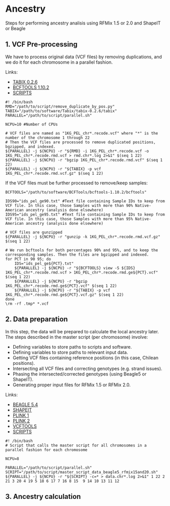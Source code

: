 # Ancestry

Steps for performing ancestry analisis using RFMix 1.5 or 2.0 and ShapeIT or Beagle

## 1. VCF Pre-processing

We have to process original data (VCF files) by removing duplications, and we do it for each chromosome in a parallel fashion.

Links:

+ [TABIX 0.2.6](https://sourceforge.net/projects/samtools/files/tabix/tabix-0.2.6.tar.bz2/download)
+ [BCFTOOLS 1.10.2](https://sourceforge.net/projects/samtools/files/samtools/1.10.2/bcftools-1.10.2.tar.bz2/download)
+ [SCRIPTS](https://github.com/tanoramb/Ancestry/tree/eaf4b0bf5a445748de9eccc83b78c008d61b2b34/scripts)



```
#! /bin/bash
RMD="/path/to/script/remove_duplicate_by_pos.py"
TABIX="/path/to/software/Tabix/tabix-0.2.6/tabix"
PARALLEL="/path/to/script/parallel.sh"

NCPU=10 #Number of CPUs

# VCF files are named as "1KG_PEL_chr*.recode.vcf" where "*" is the number of the chromosome 1 through 22
# Then the VCF files are processed to remove duplicated positions, bgzipped, and indexed.
${PARALLEL} -j ${NCPU} -r "${RMD} -i 1KG_PEL_chr*.recode.vcf -o 1KG_PEL_chr*.recode.rmd.vcf > rmd.chr*.log 2>&1" $(seq 1 22)
${PARALLEL} -j ${NCPU} -r "bgzip 1KG_PEL_chr*.recode.rmd.vcf" $(seq 1 22)
${PARALLEL} -j ${NCPU} -r "${TABIX} -p vcf 1KG_PEL_chr*.recode.rmd.vcf.gz" $(seq 1 22)
```

If the VCF files must be further processed to remove/keep samples:

```
BCFTOOLS="/path/to/software/BCFTools/bcftools-1.10.2/bcftools"

IDS90="ids_pel_ge90.txt" #Text file containing Sample IDs to keep from VCF file. In this case, those Samples with more than 90% Native-American ancestry (analysis done elsewhere)
IDS95="ids_pel_ge95.txt" #Text file containing Sample IDs to keep from VCF file. In this case, those Samples with more than 95% Native-American ancestry (analysis done elsewhere)

# VCF files are gunzipped
${PARALLEL} -j ${NCPU} -r "gunzip -k 1KG_PEL_chr*.recode.rmd.vcf.gz" $(seq 1 22)

# We run bcftools for both percentages 90% and 95%, and to keep the corresponding samples. Then the files are bgzipped and indexed.
for PCT in 90 95; do
    IDS="ids_pel_ge${PCT}.txt"
    ${PARALLEL} -j ${NCPU} -r "${BCFTOOLS} view -S ${IDS} 1KG_PEL_chr*.recode.rmd.vcf > 1KG_PEL_chr*.recode.rmd.ge${PCT}.vcf" $(seq 1 22)
    ${PARALLEL} -j ${NCPU} -r "bgzip 1KG_PEL_chr*.recode.rmd.ge${PCT}.vcf" $(seq 1 22)
    ${PARALLEL} -j ${NCPU} -r "${TABIX} -p vcf 1KG_PEL_chr*.recode.rmd.ge${PCT}.vcf.gz" $(seq 1 22)
done
\rm -rf .tmp* *.vcf

```

## 2. Data preparation

In this step, the data will be prepared to calculate the local ancestry later. The steps described in the master script (per chromosome) involve:

+ Defining variables to store paths to scripts and software.
+ Defining variables to store paths to relevant input data.
+ Getting VCF files containing reference positions (in this case, Chilean positions).
+ Intersecting all VCF files and correcting genotypes (e.g. strand issues).
+ Phasing the intersected/corrected genotypes (using Beagle5 or ShapeIT).
+ Generating proper input files for RFMix 1.5 or RFMix 2.0.

Links:

+ [BEAGLE 5.4](http://faculty.washington.edu/browning/beagle/beagle.html)
+ [SHAPEIT](https://mathgen.stats.ox.ac.uk/genetics_software/shapeit/shapeit.html)
+ [PLINK 1](https://zzz.bwh.harvard.edu/plink/download.shtml#download)
+ [PLINK 2](https://www.cog-genomics.org/plink/2.0/)
+ [VCFTOOLS](https://vcftools.github.io/man_latest.html)
+ [SCRIPTS](https://github.com/tanoramb/Ancestry/tree/c0557df321d6513d211e4993f941c39fe6e1a57a/scripts)

```
#! /bin/bash
# Script that calls the master script for all chromosomes in a parallel fashion for each chromosome
  
NCPU=8

PARALLEL="/path/to/script/parallel.sh"
SCRIPT="/path/to/script/master_script_data_beagle5_rfmix15and20.sh"
${PARALLEL} -j ${NCPU} -r "${SCRIPT} -c=* > data.chr*.log 2>&1" 1 22 2 21 3 20 4 19 5 18 6 17 7 16 8 15  9 14 10 13 11 12
```


## 3. Ancestry calculation

